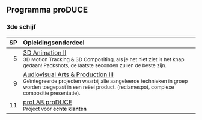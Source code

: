 Programma proDUCE
-----------------

### 3de schijf

| SP | Opleidingsonderdeel                                                                                                        |
|---:|:---------------------------------------------------------------------------------------------------------------------------|
|  5 | [3D Animation II][]<span data-domain="av3" data-level="3"></span><br><small>3D Motion Tracking & 3D Compositing, als je het niet ziet is het knap gedaan! Packshots, de laatste seconden zullen de beste zijn.</small>                                                                                  |
|  9 | [Audiovisual Arts & Production III][]<span data-domain="av3" data-level="3"></span><br><small>Geïntegreerde projecten waarbij alle aangeleerde technieken in groep worden toegepast in een reëel product. (reclamespot, complexe compositie presentatie).</small>                                                                |
| 11 | [proLAB proDUCE][]<span data-domain="av3" data-level="3"></span><br><small>Project voor **echte klanten**</small>                                                                                   |

[3D Animation II]:https://bamaflexweb.arteveldehs.be/BMFUIDetailxOLOD.aspx?a=55658&b=5&c=1
[Audiovisual Arts & Production III]:https://bamaflexweb.arteveldehs.be/BMFUIDetailxOLOD.aspx?a=55654&b=5&c=1
[proLAB proDUCE]:https://bamaflexweb.arteveldehs.be/BMFUIDetailxOLOD.aspx?a=57167&b=5&c=1